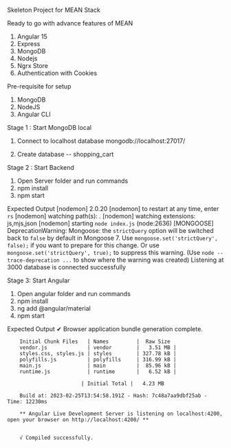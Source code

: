 Skeleton Project for MEAN Stack

Ready to go with advance features of MEAN
1) Angular 15
2) Express
3) MongoDB
4) Nodejs
5) Ngrx Store
6) Authentication with Cookies

Pre-requisite for setup
1) MongoDB
2) NodeJS
3) Angular CLI

Stage 1 : Start MongoDB local
1) Connect to localhost database
    mongodb://localhost:27017/

2) Create database -- shopping_cart

Stage 2 : Start Backend
1) Open Server folder and run commands
2)   npm install
3)   npm start
  
  Expected Output
    [nodemon] 2.0.20
    [nodemon] to restart at any time, enter `rs`
    [nodemon] watching path(s): *.*
    [nodemon] watching extensions: js,mjs,json
    [nodemon] starting `node index.js`
    (node:2636) [MONGOOSE] DeprecationWarning: Mongoose: the `strictQuery` option will be switched back to `false` by default in Mongoose 7. Use `mongoose.set('strictQuery', false);` if you want to prepare for this change. Or use `mongoose.set('strictQuery', true);` to suppress this warning.
    (Use `node --trace-deprecation ...` to show where the warning was created)
    Listening at 3000
    database is connected successfully

Stage 3: Start Angular
1) Open angular folder and run commands
2)   npm install
3)   ng add @angular/material
4)   npm start

 Expected Output
        ✔ Browser application bundle generation complete.

        Initial Chunk Files   | Names         |  Raw Size
        vendor.js             | vendor        |   3.51 MB |
        styles.css, styles.js | styles        | 327.78 kB |
        polyfills.js          | polyfills     | 316.99 kB |
        main.js               | main          |  85.96 kB |
        runtime.js            | runtime       |   6.52 kB |

                            | Initial Total |   4.23 MB

        Build at: 2023-02-25T13:54:58.191Z - Hash: 7c48a7aa9dbf25ab - Time: 12230ms

        ** Angular Live Development Server is listening on localhost:4200, open your browser on http://localhost:4200/ **  


        √ Compiled successfully.